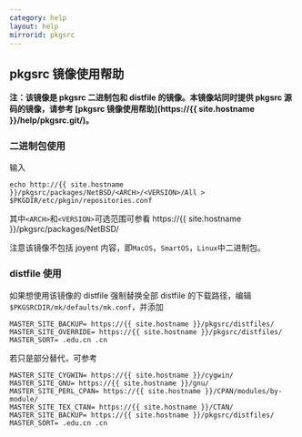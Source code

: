 ```yaml
---
category: help
layout: help
mirrorid: pkgsrc
---
```

## pkgsrc 镜像使用帮助

**注：该镜像是 pkgsrc 二进制包和 distfile 的镜像。本镜像站同时提供 pkgsrc 源码的镜像，请参考 [pkgsrc 镜像使用帮助](https://{{ site.hostname }}/help/pkgsrc.git/)。**

### 二进制包使用
输入
```
echo http://{{ site.hostname }}/pkgsrc/packages/NetBSD/<ARCH>/<VERSION>/All > $PKGDIR/etc/pkgin/repositories.conf
```
其中`<ARCH>`和`<VERSION>`可选范围可参看 https://{{ site.hostname }}/pkgsrc/packages/NetBSD/ 

注意该镜像不包括 joyent 内容，即`MacOS`，`SmartOS`，`Linux`中二进制包。

### distfile 使用
如果想使用该镜像的 distfile 强制替换全部 distfile 的下载路径，编辑`$PKGSRCDIR/mk/defaults/mk.conf`，并添加
```
MASTER_SITE_BACKUP= https://{{ site.hostname }}/pkgsrc/distfiles/
MASTER_SITE_OVERRIDE= https://{{ site.hostname }}/pkgsrc/distfiles/
MASTER_SORT= .edu.cn .cn
```
若只是部分替代，可参考
```
MASTER_SITE_CYGWIN= https://{{ site.hostname }}/cygwin/
MASTER_SITE_GNU= https://{{ site.hostname }}/gnu/
MASTER_SITE_PERL_CPAN= https://{{ site.hostname }}/CPAN/modules/by-module/
MASTER_SITE_TEX_CTAN= https://{{ site.hostname }}/CTAN/
MASTER_SITE_BACKUP= https://{{ site.hostname }}/pkgsrc/distfiles/
MASTER_SORT= .edu.cn .cn
```
